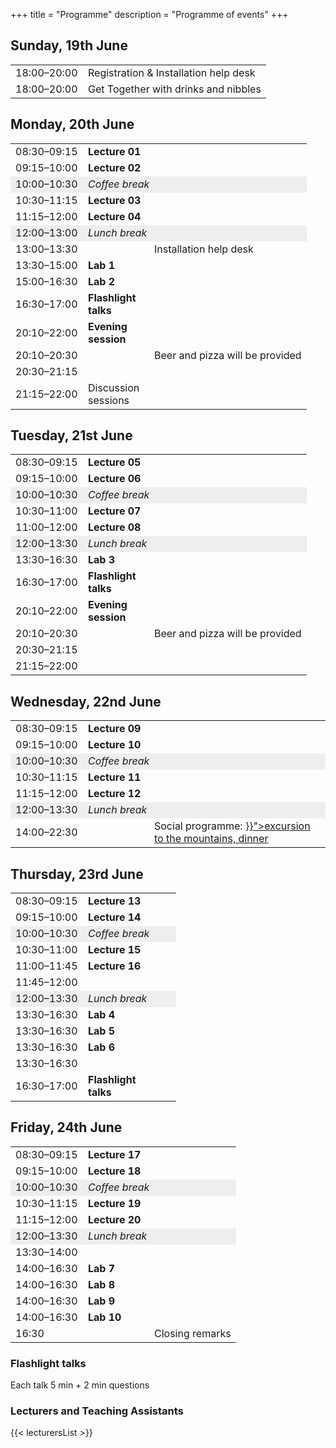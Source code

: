 +++
title = "Programme"
description = "Programme of events"
+++

<div class="row">
<div class="col-sm-offset-1 col-sm-10">
				
## Sunday, 19th June

<table class="programme">
<tbody>
<tr>
<td width="100ex">18:00–20:00</td>
<td>Registration &amp; Installation help desk</td>
</tr>
<tr>
<td>18:00–20:00</td>
<td>Get Together with drinks and nibbles</td>
</tr>
</tbody>
</table>
<h2>Monday, 20th June</h2>
<table class="programme" width="850px">
<tbody>
<tr>
<td width="100ex">08:30–09:15</td>
<td width="90ex"><strong>Lecture 01</strong></td>
<td></td>
</tr>
<tr>
<td>09:15–10:00</td>
<td><strong>Lecture 02</strong></td>
<td></td>
</tr>
<tr bgcolor="#eeeeee">
<td>10:00–10:30</td>
<td colspan="2"><em>Coffee break</em></td>
</tr>
<tr>
<td>10:30–11:15</td>
<td><strong>Lecture 03</strong></td>
<td></td>
</tr>
<tr>
<td>11:15–12:00</td>
<td><strong>Lecture 04</strong></td>
<td></td>
</tr>
<tr bgcolor="#eeeeee">
<td>12:00–13:00</td>
<td colspan="2"><em>Lunch break</em></td>
</tr>
<tr>
<td>13:00–13:30</td>
<td>&nbsp;</td>
<td>Installation help desk</td>
</tr>
<tr>
<td>13:30–15:00</td>
<td><strong>Lab 1</strong></td>
<td></td>
</tr>
<tr>
<td>15:00–16:30</td>
<td><strong>Lab 2</strong></td>
<td></td>
</tr>
<tr>
<td>16:30–17:00</td>
<td><strong>Flashlight talks</strong></td>
<td>
<ul>
</ul>
</td>
</tr>
<tr>
<td>20:10–22:00</td>
<td><strong>Evening session</strong></td>
<td>&nbsp;</td>
</tr>
<tr>
<td>20:10–20:30</td>
<td>&nbsp;</td>
<td>Beer and pizza will be provided</td>
</tr>
<tr>
<td>20:30–21:15</td>
<td>&nbsp;</td>
<td><ul>
</ul></td>
</tr>
<tr>
<td>21:15–22:00</td>
<td>Discussion sessions</td>
<td><ul>
</ul></td>
</tr>
</tbody>
</table>

## Tuesday, 21st June

<table class="programme" width="850px">
<tbody>
<tr>
<td width="100ex">08:30–09:15</td>
<td width="90ex"><strong>Lecture 05</strong></td>
<td></td>
</tr>
<tr>
<td>09:15–10:00</td>
<td><strong>Lecture 06</strong></td>
<td></td>
</tr>
<tr bgcolor="#eeeeee">
<td>10:00–10:30</td>
<td colspan="2"><em>Coffee break</em></td>
</tr>
<tr>
<td>10:30–11:00</td>
<td><strong>Lecture 07</strong></td>
<td></td>
</tr>
<tr>
<td>11:00–12:00</td>
<td><strong>Lecture 08</strong></td>
<td></td>
</tr>
<tr bgcolor="#eeeeee">
<td>12:00–13:30</td>
<td colspan="2"><em>Lunch break</em></td>
</tr>
<tr>
<td>13:30–16:30</td>
<td><strong>Lab 3</strong></td>
<td></td>
</tr>
<tr>
<td>16:30–17:00</td>
<td><strong>Flashlight talks</strong></td>
<td>
<ul>
</ul>
</td>
</tr>
<tr>
<td>20:10–22:00</td>
<td><strong>Evening session</strong></td>
<td>&nbsp;</td>
</tr>
<tr>
<td>20:10–20:30</td>
<td>&nbsp;</td>
<td>Beer and pizza will be provided</td>
</tr>
<tr>
<td>20:30–21:15</td>
<td>&nbsp;</td>
<td>
<ul>
</ul>
</td>
</tr>
<tr>
<td>21:15–22:00</td>
<td>&nbsp;</td>
<td><ul>
</ul></td>
</tr>
</tbody>
</table>

<h2>Wednesday, 22nd June</h2>
<table class="programme">
<tbody>
<tr>
<td width="100ex">08:30–09:15</td>
<td width="90ex"><strong>Lecture 09</strong></td>
<td></td>
</tr>
<tr>
<td>09:15–10:00</td>
<td><strong>Lecture 10</strong></td>
<td></td>
</tr>
<tr bgcolor="#eeeeee">
<td>10:00–10:30</td>
<td colspan="2"><em>Coffee break</em></td>
</tr>
<tr>
<td>10:30–11:15</td>
<td><strong>Lecture 11</strong></td>
<td></td>
</tr>
<tr>
<td>11:15–12:00</td>
<td><strong>Lecture 12</strong></td>
<td></td>
</tr>
<tr bgcolor="#eeeeee">
<td>12:00–13:30</td>
<td colspan="2"><em>Lunch break</em></td>
</tr>
<tr>
<td>14:00–22:30</td>
<td>&nbsp;</td>
<td>Social programme: <a href="{{< relref "about.md#social" >}}">excursion to the mountains, dinner</a></td>
</tr>
</tbody>
</table>

## Thursday, 23rd June

<table class="programme">
<tbody>
<tr>
<td width="100ex">08:30–09:15</td>
<td width="90ex"><strong>Lecture 13</strong></td>
<td></td>
</tr>
<tr>
<td>09:15–10:00</td>
<td><strong>Lecture 14</strong></td>
<td></td>
</tr>
<tr bgcolor="#eeeeee">
<td>10:00–10:30</td>
<td colspan="2"><em>Coffee break</em></td>
</tr>
<tr>
<td>10:30–11:00</td>
<td><strong>Lecture 15</strong></td>
<td></td>
</tr>
<tr>
<td>11:00–11:45</td>
<td><strong>Lecture 16</strong></td>
<td></td>
</tr>
<tr>
<td>11:45–12:00</td>
<td>&nbsp;</td>
<td></td>
</tr>
<tr bgcolor="#eeeeee">
<td>12:00–13:30</td>
<td colspan="2"><em>Lunch break</em></td>
</tr>
<tr>
<td>13:30–16:30</td>
<td><strong>Lab 4</strong></td>
<td></td>
</tr>
<tr>
<td>13:30–16:30</td>
<td><strong>Lab 5</strong></td>
<td></td>
</tr>
<tr>
<td>13:30–16:30</td>
<td><strong>Lab 6</strong></td>
<td></td>
</tr>
<tr>
<td>13:30–16:30</td>
<td>&nbsp;</td>
<td></td>
</tr>
<tr>
<td>16:30–17:00</td>
<td><strong>Flashlight talks</strong></td>
<td>
<ul>
</ul>
</td>
</tr>
</tbody>
</table>

## Friday, 24th June

<table class="programme">
<tbody>
<tr>
<td width="100ex">08:30–09:15</td>
<td width="90ex"><strong>Lecture 17</strong></td>
<td></td>
</tr>
<tr>
<td>09:15–10:00</td>
<td><strong>Lecture 18</strong></td>
<td></td>
</tr>
<tr bgcolor="#eeeeee">
<td>10:00–10:30</td>
<td colspan="2"><em>Coffee break</em></td>
</tr>
<tr>
<td>10:30–11:15</td>
<td><strong>Lecture 19</strong></td>
<td></td>
</tr>
<tr>
<td>11:15–12:00</td>
<td><strong>Lecture 20</strong></td>
<td></td>
</tr>
<tr bgcolor="#eeeeee">
<td>12:00–13:30</td>
<td colspan="2"><em>Lunch break</em></td>
</tr>
<tr>
<td>13:30–14:00</td>
<td>&nbsp;</td>
<td></td>
</tr>
<tr>
<td>14:00–16:30</td>
<td><strong>Lab 7</strong></td>
<td></td>
</tr>
<tr>
<td>14:00–16:30</td>
<td><strong>Lab 8</strong></td>
<td></td>
</tr>
<tr>
<td>14:00–16:30</td>
<td><strong>Lab 9</strong></td>
<td></td>
</tr>
<tr>
<td>14:00–16:30</td>
<td><strong>Lab 10</strong></td>
<td></td>
</tr>
<tr>
<td>16:30</td>
<td>&nbsp;</td>
<td>Closing remarks</td>
</tr>
</tbody>
</table>

### Flashlight talks

Each talk 5 min + 2 min questions

### Lecturers and Teaching Assistants

{{< lecturersList >}}

</div>
</div>